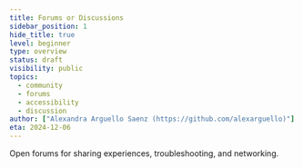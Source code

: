 ```yaml
---
title: Forums or Discussions
sidebar_position: 1
hide_title: true
level: beginner
type: overview
status: draft
visibility: public
topics:
  - community
  - forums
  - accessibility
  - discussion
author: ["Alexandra Arguello Saenz (https://github.com/alexarguello)"]
eta: 2024-12-06
---
```


Open forums for sharing experiences, troubleshooting, and networking.
